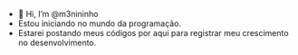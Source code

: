- 👋 Hi, I’m @m3nininho
- Estou iniciando no mundo da programação.
- Estarei postando meus códigos por aqui para registrar meu crescimento no desenvolvimento. 

<!---
m3nininho/m3nininho is a ✨ special ✨ repository because its `README.md` (this file) appears on your GitHub profile.
You can click the Preview link to take a look at your changes.
--->
